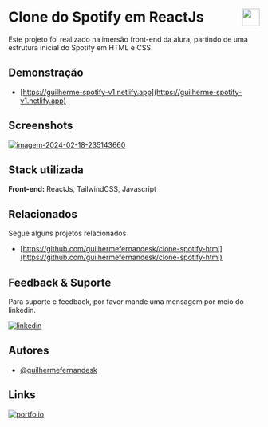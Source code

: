# Clone do Spotify em ReactJs <img align="right" height="35" src="https://storage.googleapis.com/pr-newsroom-wp/1/2018/11/Spotify_Logo_CMYK_Green.png"/>

Este projeto foi realizado na imersão front-end da alura, partindo de uma estrutura inicial do Spotify em HTML e CSS.

## Demonstração

- [https://guilherme-spotify-v1.netlify.app](https://guilherme-spotify-v1.netlify.app)

## Screenshots

<a href="https://ibb.co/C09KVmf"><img src="https://i.ibb.co/Lpgd9Y3/imagem-2024-02-18-235143660.png" alt="imagem-2024-02-18-235143660" border="0"></a>

## Stack utilizada

**Front-end:** ReactJs, TailwindCSS, Javascript

## Relacionados

Segue alguns projetos relacionados

- [https://github.com/guilhermefernandesk/clone-spotify-html](https://github.com/guilhermefernandesk/clone-spotify-html)

## Feedback & Suporte

Para suporte e feedback, por favor mande uma mensagem por meio do linkedin.

[![linkedin](https://img.shields.io/badge/linkedin-0A66C2?style=for-the-badge&logo=linkedin&logoColor=white)](https://www.linkedin.com/in/iguilherme/)

## Autores

- [@guilhermefernandesk](https://www.github.com/guilhermefernandesk)

## Links

[![portfolio](https://img.shields.io/badge/my_portfolio-000?style=for-the-badge&logo=ko-fi&logoColor=white)](https://guilherme-portifolio.netlify.app)
